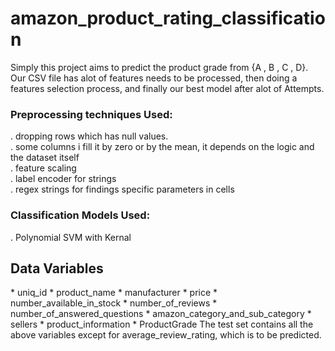 # amazon_product_rating_classification
Simply this project aims to predict the product grade from {A , B , C , D}.<br />
Our CSV file has alot of features needs to be processed, then doing a features selection process, and finally our best model after alot of Attempts.<br />
 
 ### Preprocessing techniques Used:
  . dropping rows which has null values.<br />
  . some columns i fill it by zero or by the mean, it depends on the logic and the dataset itself<br />
  . feature scaling<br />
  . label encoder for strings<br />
  . regex strings for findings specific parameters in cells<br />
 
### Classification Models Used:
 . Polynomial SVM with Kernal<br />
 
<h2 align = "left">Data Variables</h2>
* uniq_id
* product_name
* manufacturer
* price
* number_available_in_stock
* number_of_reviews
* number_of_answered_questions
* amazon_category_and_sub_category
* sellers
* product_information
* ProductGrade
The test set contains all the above variables except for average_review_rating, which is to be predicted.</br>
